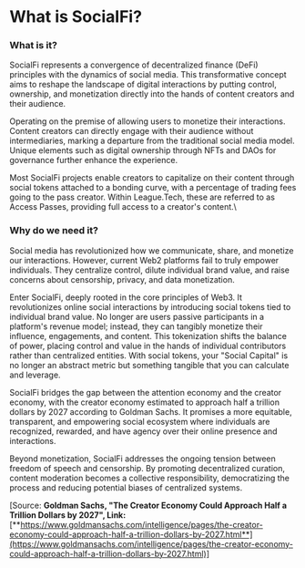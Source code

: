 # What is SocialFi?

### What is it?&#x20;

SocialFi represents a convergence of decentralized finance (DeFi) principles with the dynamics of social media. This transformative concept aims to reshape the landscape of digital interactions by putting control, ownership, and monetization directly into the hands of content creators and their audience.

Operating on the premise of allowing users to monetize their interactions. Content creators can directly engage with their audience without intermediaries, marking a departure from the traditional social media model. Unique elements such as digital ownership through NFTs and DAOs for governance further enhance the experience.

Most SocialFi projects enable creators to capitalize on their content through social tokens attached to a bonding curve, with a percentage of trading fees going to the pass creator. Within League.Tech, these are referred to as Access Passes, providing full access to a creator's content.\


### Why do we need it?&#x20;

Social media has revolutionized how we communicate, share, and monetize our interactions. However, current Web2 platforms fail to truly empower individuals. They centralize control, dilute individual brand value, and raise concerns about censorship, privacy, and data monetization.

Enter SocialFi, deeply rooted in the core principles of Web3. It revolutionizes online social interactions by introducing social tokens tied to individual brand value. No longer are users passive participants in a platform's revenue model; instead, they can tangibly monetize their influence, engagements, and content. This tokenization shifts the balance of power, placing control and value in the hands of individual contributors rather than centralized entities. With social tokens, your "Social Capital" is no longer an abstract metric but something tangible that you can calculate and leverage.

SocialFi bridges the gap between the attention economy and the creator economy, with the creator economy estimated to approach half a trillion dollars by 2027 according to Goldman Sachs. It promises a more equitable, transparent, and empowering social ecosystem where individuals are recognized, rewarded, and have agency over their online presence and interactions.

Beyond monetization, SocialFi addresses the ongoing tension between freedom of speech and censorship. By promoting decentralized curation, content moderation becomes a collective responsibility, democratizing the process and reducing potential biases of centralized systems.

\[Source: **Goldman Sachs, "The Creator Economy Could Approach Half a Trillion Dollars by 2027", Link:** [**https://www.goldmansachs.com/intelligence/pages/the-creator-economy-could-approach-half-a-trillion-dollars-by-2027.html**](https://www.goldmansachs.com/intelligence/pages/the-creator-economy-could-approach-half-a-trillion-dollars-by-2027.html)]
